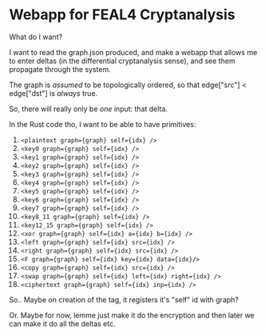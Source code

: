 # Webapp for FEAL4 Cryptanalysis

What do I want?

I want to read the graph.json produced, and make a webapp that allows me to enter deltas (in the differential cryptanalysis sense), and see them propagate through the system.

The graph is _assumed_ to be topologically ordered, so that edge["src"] < edge["dst"] is _always_ true.

So, there will really only be _one_ input: that delta.

In the Rust code tho, I want to be able to have primitives:

1. `<plaintext graph={graph} self={idx} />`
2. `<key0 graph={graph} self={idx} />`
3. `<key1 graph={graph} self={idx} />`
4. `<key2 graph={graph} self={idx} />`
5. `<key3 graph={graph} self={idx} />`
6. `<key4 graph={graph} self={idx} />`
7. `<key5 graph={graph} self={idx} />`
8. `<key6 graph={graph} self={idx} />`
9. `<key7 graph={graph} self={idx} />`
10. `<key8_11 graph={graph} self={idx} />`
11.  `<key12_15 graph={graph} self={idx} />`
12. `<xor graph={graph} self={idx} a={idx} b={idx} />`
13. `<left graph={graph} self={idx} src={idx} />`
14. `<right graph={graph} self={idx} src={idx} />`
15.  `<F graph={graph} self={idx} key={idx} data={idx}/>`
16. `<copy graph={graph} self={idx} src={idx} />`
17. `<swap graph={graph} self={idx} left={idx} right={idx} />`
18. `<ciphertext graph={graph} self={idx} inp={idx} />`

So.. Maybe on creation of the tag, it registers it's "self" id with graph?

Or. Maybe for now, lemme just make it do the encryption and then later we can make it do all the deltas etc.
